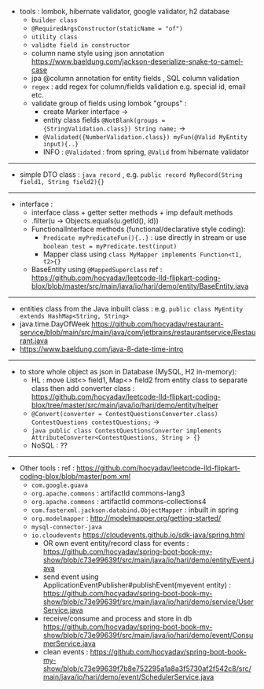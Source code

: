 - tools : lombok, hibernate validator, google validator, h2 database
  - `builder class`
  - `@RequiredArgsConstructor(staticName = "of")` 
  - `utility class`
  - `validte field in constructor` 
  - column name style using json annotation https://www.baeldung.com/jackson-deserialize-snake-to-camel-case
  - jpa @column annotation for entity fields , SQL column validation 
  - `regex` : add regex for column/fields validation e.g. special id, email etc.
  - validate group of fields using lombok "groups" : 
    - create Marker interface -> 
    - entity class fields `@NotBlank(groups = {StringValidation.class}) String name;` ->
    - `@Validated({NumberValidation.class}) myFun(@Valid MyEntity input){..}`
    - INFO : `@Validated` : from spring, `@Valid` from hibernate validator
---
- simple DTO class : `java record` , e.g. `public record MyRecord(String field1, String field2){}` 
---
- interface : 
    - interface class + getter setter methods + imp default methods 
    -  .filter(u -> Objects.equals(u.getId(), id))
    - FunctionalInterface methods (functional/declarative style coding): 
        - `Predicate myPredicateFun(){..}` : use directly in stream or use `boolean test = myPredicate.test(input)`
        - Mapper class using `class MyMapper implements Function<t1, t2>{}`
    - BaseEntity using `@MappedSuperclass` ref : https://github.com/hocyadav/leetcode-lld-flipkart-coding-blox/blob/master/src/main/java/io/hari/demo/entity/BaseEntity.java 
---
- entities class from the Java inbuilt class : e.g. `public class MyEntity extends HashMap<String, String>`
- java.time.DayOfWeek https://github.com/hocyadav/restaurant-service/blob/main/src/main/java/com/jetbrains/restaurantservice/Restaurant.java
- https://www.baeldung.com/java-8-date-time-intro
---
- to store whole object as json in Database (MySQL, H2 in-memory): 
    - HL : move List<> field1, Map<> field2 from entity class to separate class then add converter class : https://github.com/hocyadav/leetcode-lld-flipkart-coding-blox/tree/master/src/main/java/io/hari/demo/entity/helper
    - `@Convert(converter = ContestQuestionsConverter.class) ContestQuestions contestQuestions;` -> 
    - `java public class ContestQuestionsConverter implements AttributeConverter<ContestQuestions, String > {}`
    - NoSQL : ??
---
- Other tools : ref : https://github.com/hocyadav/leetcode-lld-flipkart-coding-blox/blob/master/pom.xml
    - `com.google.guava` 
    - `org.apache.commons` : artifactId commons-lang3 
    - `org.apache.commons` : artifactId commons-collections4
    - `com.fasterxml.jackson.databind.ObjectMapper` : inbuilt in spring
    - `org.modelmapper` : http://modelmapper.org/getting-started/
    - `mysql-connector-java` 
    - `io.cloudevents` https://cloudevents.github.io/sdk-java/spring.html 
      -  OR own event entity/record class for events : https://github.com/hocyadav/spring-boot-book-my-show/blob/c73e99639f/src/main/java/io/hari/demo/entity/Event.java 
        - send event using ApplicationEventPublisher#publishEvent(myevent entity) : https://github.com/hocyadav/spring-boot-book-my-show/blob/c73e99639f/src/main/java/io/hari/demo/service/UserService.java
        - receive/consume and process and store in db https://github.com/hocyadav/spring-boot-book-my-show/blob/c73e99639f/src/main/java/io/hari/demo/event/ConsumerService.java
        - clean events : https://github.com/hocyadav/spring-boot-book-my-show/blob/c73e99639f7b8e752295a1a8a3f5730af2f542c8/src/main/java/io/hari/demo/event/SchedulerService.java

